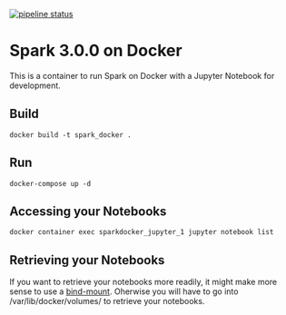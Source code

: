 [![pipeline status](https://gitlab.com/bryanzake/spark_docker/badges/master/pipeline.svg)](https://gitlab.com/bryanzake/spark_docker/commits/master)

# Spark 3.0.0 on Docker 
This is a container to run Spark on Docker with a Jupyter Notebook for development. 

## Build  
`docker build -t spark_docker .`
## Run  
`docker-compose up -d`
## Accessing your Notebooks
`docker container exec sparkdocker_jupyter_1 jupyter notebook list`

## Retrieving your Notebooks
If you want to retrieve your notebooks more readily, it might make more sense to use a [bind-mount](https://docs.docker.com/storage/bind-mounts/). Oherwise you will have to go into /var/lib/docker/volumes/ to retrieve your notebooks.
